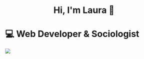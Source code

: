  <h1 align="center"> Hi, I'm Laura 👋</h1>
 
 <h1> 💻 Web Developer & Sociologist</h1>

![](https://komarev.com/ghpvc/?username=lauralagares&color=ff69b4)





